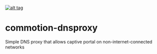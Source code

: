 [![alt tag](http://img.shields.io/badge/maintainer-dismantl-green.svg)](https://github.com/dismantl)

commotion-dnsproxy
==================

Simple DNS proxy that allows captive portal on non-internet-connected networks
